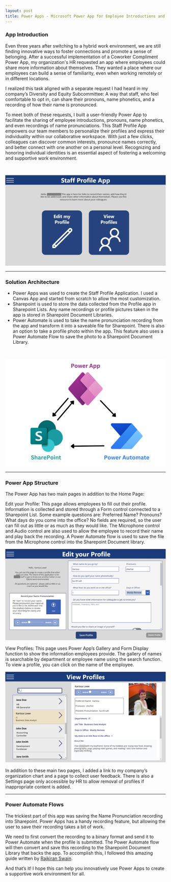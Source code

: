 ```yaml
---
layout: post
title: Power Apps - Microsoft Power App for Employee Introductions and Name Pronunciations
---
```


### App Introduction
Even three years after switching to a hybrid work environment, we are still finding innovative ways to foster connections and promote a sense of belonging. 
After a successful implementation of a Coworker Compliment Power App, my organization's HR requested an app where employees could share more information about themselves. They wanted a place where our employees can build a sense of familiarity, even when working remotely or in different locations. 

I realized this task aligned with a separate request I had heard in my company’s Diversity and Equity Subcommittee: A way that staff, who feel comfortable to opt in, can share their pronouns, name phonetics, and a recording of how their name is pronounced.

To meet both of these requests, I built a user-friendly Power App to facilitate the sharing of employee introductions, pronouns, name phonetics, and even recordings of name pronunciations. This Staff Profile App empowers our team members to personalize their profiles and express their individuality within our collaborative workspace. With just a few clicks, colleagues can discover common interests, pronounce names correctly, and better connect with one another on a personal level. Recognizing and honoring individual identities is an essential aspect of fostering a welcoming and supportive work environment. 

<br>

![Home Page of Staff Profile App](https://github.com/KarissaLowe/KarissaLowe.github.io/blob/main/Images/Home1.png?raw=true)

---

### Solution Architecture

- Power Apps was used to create the Staff Profile Application. I used a Canvas App and started from scratch to allow the most customization.
- Sharepoint is used to store the data collected from the Profile app in Sharepoint Lists. Any name recordings or profile pictures taken in the app is stored in Sharepoint Document Libraries.
- Power Automate is used to take the name pronunciation recording from the app and transform it into a saveable file for Sharepoint. There is also an option to take a profile photo within the app. This feature also uses a Power Automate Flow to save the photo to a Sharepoint Document Library.

<br>

![Staff Profile Solution Architecture](https://github.com/KarissaLowe/KarissaLowe.github.io/blob/main/Images/Microsoft%20Power%20Apps.png?raw=true)


---

### Power App Structure
The Power App has two main pages in addition to the Home Page:

Edit your Profile: 
This page allows employees to fill out their profile. Information is collected and stored through a Form control connected to a Sharepoint List. Some example questions are: Preferred Name? Pronouns? What days do you come into the office? No fields are required, so the user can fill out as little or as much as they would like.
The Microphone control and Audio control are also used to allow the employee to record their name and play back the recording. A Power Automate flow is used to save the file from the Microphone control into the Sharepoint Document library.
 
![Edit Page of Staff Profile](https://github.com/KarissaLowe/KarissaLowe.github.io/blob/main/Images/Edit1.png?raw=true)

View Profiles: 
This page uses Power App’s Gallery and Form Display function to show the information employees provide. The gallery of names is searchable by department or employee name using the search function. To view a profile, you can click on the name of the employee.

![View page](https://github.com/KarissaLowe/KarissaLowe.github.io/blob/main/Images/View1.png?raw=true)

In addition to these main two pages, I added a link to my company’s organization chart and a page to collect user feedback. There is also a Settings page only accessible by HR to allow removal of profiles if inappropriate content is added.

---

### Power Automate Flows
The trickiest part of this app was saving the Name Pronunciation recording into Sharepoint. Power Apps has a handy recording feature, but allowing the user to save their recording takes a bit of work.

We need to first convert the recording to a binary format and send it to Power Automate when the profile is submitted. The Power Automate flow will then convert and save this recording to the Sharepoint Document Library that backs the app. To accomplish this, I followed this amazing guide written by [Rajkiran Swain](https://www.enjoysharepoint.com/saving-microphone-audio-recorded-in-powerapps-to-sharepoint-online/).

And that’s it! I hope this can help you innovatively use Power Apps to create a supportive work environment for all.
